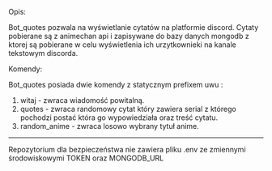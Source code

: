 Opis:

Bot_quotes pozwala na wyświetlanie cytatów na platformie discord. Cytaty pobierane są z animechan api i zapisywane do bazy danych mongodb z ktorej są pobierane w celu wyświetlenia ich urzytkownieki na kanale tekstowym discorda.

Komendy:

Bot_quotes posiada dwie komendy z statycznym prefixem uwu :

1. witaj - zwraca wiadomość powitalną.
2. quotes - zwraca randomowy cytat który zawiera serial z którego pochodzi postać która go wypowiedziała oraz treść cytatu.
3. random_anime - zwraca losowo wybrany tytuł anime.


***
Repozytorium dla bezpieczeństwa nie zawiera pliku .env ze zmiennymi środowiskowymi TOKEN oraz MONGODB_URL
